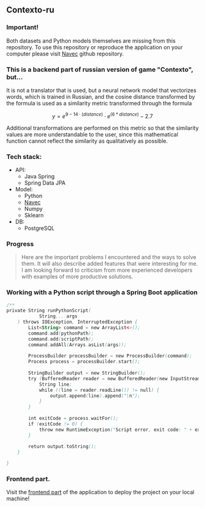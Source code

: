 ## Сontexto-ru
### Important!</br>
Both datasets and Python models themselves are missing from this repository. To use this repository or reproduce the application on your computer please visit [Navec](https://github.com/natasha/navec?tab=readme-ov-file) github repository.
### This is a backend part of russian version of game "Contexto", but...

It is not a translator that is used, but a neural network model that vectorizes words, 
which is trained in Russian, and the cosine distance transformed by the formula is used as a similarity metric transformed through the formula
```math
y=e^{9-14\cdot\left(distance\right)}\cdot e^{\left(6*distance\right)}-2.7
```

Additional transformations are performed on this metric so that the similarity values are more understandable to the user, 
since this mathematical function cannot reflect the similarity as qualitatively as possible.

### Tech stack:
- API:
  - Java Spring
  - Spring Data JPA
- Model:
  - Python
  - [Navec](https://github.com/natasha/navec?tab=readme-ov-file) 
  - Numpy
  - Sklearn
- DB:
  - PostgreSQL

### Progress
> Here are the important problems I encountered and the ways to solve them. It will also describe added features that were interesting for me. I am looking forward to criticism from more experienced developers with examples of more productive solutions.

### Working with a Python script through a Spring Boot application

```Java
/**
private String runPythonScript(
            String... args
    ) throws IOException, InterruptedException {
        List<String> command = new ArrayList<>();
        command.add(pythonPath);
        command.add(scriptPath);
        command.addAll(Arrays.asList(args));
        
        ProcessBuilder processBuilder = new ProcessBuilder(command);
        Process process = processBuilder.start();
        
        StringBuilder output = new StringBuilder();
        try (BufferedReader reader = new BufferedReader(new InputStreamReader(process.getInputStream()))) {
            String line;
            while ((line = reader.readLine()) != null) {
                output.append(line).append("\n");
            }
        }
        
        int exitCode = process.waitFor();
        if (exitCode != 0) {
            throw new RuntimeException("Script error, exit code: " + exitCode);
        }
        
        return output.toString();
    }

}
```

### Frontend part.
Visit the [frontend part](https://github.com/n0sebleeded/contexto-ru-frontend) of the application to deploy the project on your local machine!
